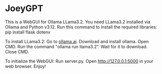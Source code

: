 # JoeyGPT
This is a WebGUI for Ollama LLama3.2. You need LLama3.2 installed via Ollama and Python v3.12.
Run this command to install the required libraries: pip install flask dotenv

To install LLama3.2:
  Go to [ollama.ai](https://ollama.com/download).
  Download and install ollama.
  Open CMD.
  Run the command "ollama run llama3.2".
  Wait for it to download.
  Close CMD.

To initialize the WebGUI:
  Run server.py.
  Open http://127.0.0.1:5000 in your web browser.
  Enjoy!
